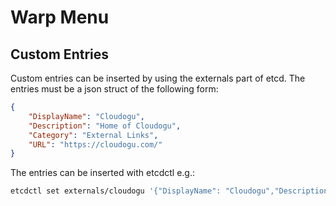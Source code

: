 # Warp Menu

## Custom Entries

Custom entries can be inserted by using the externals part of etcd.
The entries must be a json struct of the following form:

```json
{
    "DisplayName": "Cloudogu", 
    "Description": "Home of Cloudogu", 
    "Category": "External Links", 
    "URL": "https://cloudogu.com/"
}
```

The entries can be inserted with etcdctl e.g.:

```bash
etcdctl set externals/cloudogu '{"DisplayName": "Cloudogu","Description": "Home of Cloudogu", "Category": "External Links", "URL": "https://cloudogu.com/"}'
```